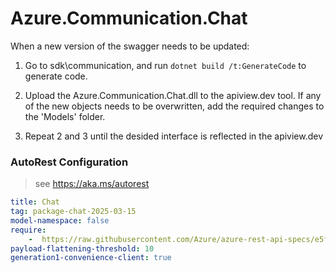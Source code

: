 # Azure.Communication.Chat
When a new version of the swagger needs to be updated:
1. Go to sdk\communication, and run `dotnet build /t:GenerateCode` to generate code.
2. Upload the Azure.Communication.Chat.dll to the apiview.dev tool.
If any of the new objects needs to be overwritten, add the required changes to the 'Models' folder.

3. Repeat 2 and 3 until the desided interface is reflected in the apiview.dev

### AutoRest Configuration
> see https://aka.ms/autorest

``` yaml
title: Chat
tag: package-chat-2025-03-15
model-namespace: false
require:
    -  https://raw.githubusercontent.com/Azure/azure-rest-api-specs/e5f9d3b1d33ee4e98eef7ec302966f5b0b6efeeb/specification/communication/data-plane/Chat/readme.md
payload-flattening-threshold: 10
generation1-convenience-client: true
